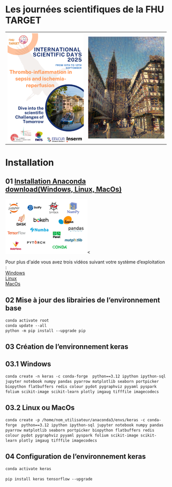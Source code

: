 # Les journées scientifiques de la FHU TARGET

<table>
    <tr>                                                                                   
         <th><img src="https://raw.githubusercontent.com/rbizoi/FHU_TARGET_ScientificDays_2025/refs/heads/main/images/fhu_2025.png" width="256"></th>
         <th><img src="https://raw.githubusercontent.com/rbizoi/FHU_TARGET_ScientificDays_2025/refs/heads/main/images/strasbourg.png" width="256"></th>
     </tr>
</table>


# Installation 

## 01 <b></b><a href="https://www.anaconda.com/download/success">Installation Anaconda <br>download(Windows, Linux, MacOs)</a></b>
<a href="https://www.anaconda.com/download/success"><img src="https://raw.githubusercontent.com/rbizoi/FHU_TARGET_ScientificDays_2025/refs/heads/main/images/anaconda.png" width="256"></a><

Pour plus d'aide vous avez trois vidéos suivant votre système d’exploitation :<br>
<a href="https://www.anaconda.com/docs/getting-started/anaconda/install#windows-installation">Windows</a><br>
<a href="https://www.anaconda.com/docs/getting-started/anaconda/install#linux-installer">Linux</a><br>
<a href="https://www.anaconda.com/docs/getting-started/anaconda/install#macos-graphical-installer">MacOs</a><br>

## 02 Mise à jour des librairies de l’environnement <b>base</b>

```
conda activate root
conda update --all
python -m pip install --upgrade pip
```

## 03 Création de l’environnement <b>keras</b>

## 03.1 <b>Windows</b>

```
conda create -n keras -c conda-forge  python==3.12 ipython ipython-sql jupyter notebook numpy pandas pyarrow matplotlib seaborn portpicker biopython flatbuffers redis colour pydot pygraphviz pyyaml pyspark folium scikit-image scikit-learn plotly imgaug tifffile imagecodecs
```

## 03.2 <b>Linux ou MacOs</b>

```
conda create -p /home/nom_utilisateur/anaconda3/envs/keras -c conda-forge  python==3.12 ipython ipython-sql jupyter notebook numpy pandas pyarrow matplotlib seaborn portpicker biopython flatbuffers redis colour pydot pygraphviz pyyaml pyspark folium scikit-image scikit-learn plotly imgaug tifffile imagecodecs
```

## 04 Configuration de l’environnement <b>keras</b>

```
conda activate keras

pip install keras tensorflow --upgrade
```